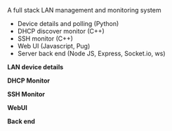 A full stack LAN management and monitoring system

- Device details and polling (Python)
- DHCP discover monitor (C++)
- SSH monitor (C++)
- Web UI (Javascript, Pug)
- Server back end (Node JS, Express, Socket.io, ws)


<b> LAN device details </b>

<b> DHCP Monitor </b>

<b> SSH Monitor </b>

<b> WebUI </b>

<b> Back end </b>
